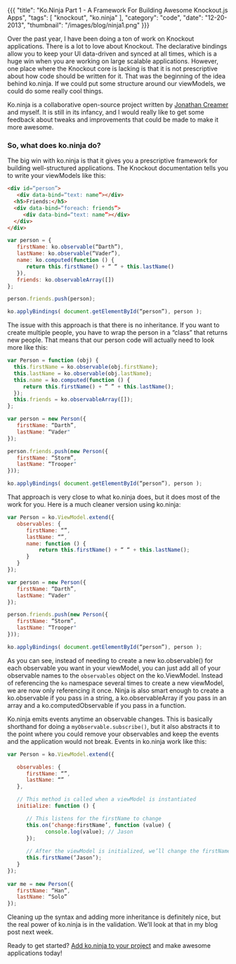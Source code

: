 {{{
    "title": "Ko.Ninja Part 1 - A Framework For Building Awesome Knockout.js Apps",
    "tags": [ "knockout", "ko.ninja" ],
    "category": "code",
    "date": "12-20-2013",
    "thumbnail": "/images/blog/ninja1.png"
}}}

Over the past year, I have been doing a ton of work on Knockout applications. There is a lot to love about Knockout. The declarative bindings allow you to keep your UI data-driven and synced at all times, which is a huge win when you are working on large scalable applications. However, one place where the Knockout core is lacking is that it is not prescriptive about how code should be written for it. That was the beginning of the idea behind ko.ninja. If we could put some structure around our viewModels, we could do some really cool things.

Ko.ninja is a collaborative open-source project written by [Jonathan Creamer](http://jonathancreamer.com/) and myself. It is still in its infancy, and I would really like to get some feedback about tweaks and improvements that could be made to make it more awesome.


### So, what does ko.ninja do?

The big win with ko.ninja is that it gives you a prescriptive framework for building well-structured applications. The Knockout documentation tells you to write your viewModels like this:

```html
<div id=“person”>
   <div data-bind=“text: name”></div>
  <h5>Friends:</h5>
  <div data-bind=“foreach: friends”>
     <div data-bind=“text: name”></div>
  </div>
</div>
```

```js
var person = {
   firstName: ko.observable(“Darth”),
   lastName: ko.observable(“Vader”),
   name: ko.computed(function () {
      return this.firstName() + “ “ + this.lastName()
   }),
   friends: ko.observableArray([])
};

person.friends.push(person);

ko.applyBindings( document.getElementById(“person”), person );
```

The issue with this approach is that there is no inheritance. If you want to create multiple people, you have to wrap the person in a “class” that returns new people. That means that our person code will actually need to look more like this:

```js
var Person = function (obj) {
  this.firstName = ko.observable(obj.firstName);
  this.lastName = ko.observable(obj.lastName);
  this.name = ko.computed(function () {
     return this.firstName() + “ ” + this.lastName();
  });
  this.friends = ko.observableArray([]);
};

var person = new Person({
   firstName: “Darth”,
   lastName: “Vader"
});

person.friends.push(new Person({
   firstName: “Storm”,
   lastName: “Trooper"
}));

ko.applyBindings( document.getElementById(“person”), person ); 
```

That approach is very close to what ko.ninja does, but it does most of the work for you. Here is a much cleaner version using ko.ninja:

```js
var Person = ko.ViewModel.extend({
   observables: {
      firstName: “”,
      lastName: “”,
      name: function () {
          return this.firstName() + “ “ + this.lastName();
      }
   }
});

var person = new Person({
   firstName: “Darth”,
   lastName: “Vader"
});

person.friends.push(new Person({
   firstName: “Storm”,
   lastName: “Trooper"
}));

ko.applyBindings( document.getElementById(“person”), person );  
```

As you can see, instead of needing to create a new ko.observable() for each observable you want in your viewModel, you can just add all of your observable names to the `observables` object on the ko.ViewModel. Instead of referencing the `ko` namespace several times to create a new viewModel, we are now only referencing it once. Ninja is also smart enough to create a ko.observable if you pass in a string, a ko.observableArray if you pass in an array and a ko.computedObservable if you pass in a function.

Ko.ninja emits events anytime an observable changes. This is basically shorthand for doing a `myObservable.subscribe()`, but it also abstracts it to the point where you could remove your observables and keep the events and the application would not break.  Events in ko.ninja work like this:

```js
var Person = ko.ViewModel.extend({

   observables: {
      firstName: “”,
      lastName: “”
   },

   // This method is called when a viewModel is instantiated
   initialize: function () {

      // This listens for the firstName to change
      this.on(‘change:firstName’, function (value) {
            console.log(value); // Jason
      });
      
      // After the viewModel is initialized, we’ll change the firstName to Jason
      this.firstName(‘Jason’);
   }
});
 
var me = new Person({
   firstName: “Han”,
   lastName: “Solo”
});
```

Cleaning up the syntax and adding more inheritance is definitely nice, but the real power of ko.ninja is in the validation. We’ll look at that in my blog post next week.

Ready to get started? [Add ko.ninja to your project](https://github.com/jcreamer898/ko.ninja) and make awesome applications today!